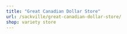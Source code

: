```yaml
---
title: "Great Canadian Dollar Store"
url: /sackville/great-canadian-dollar-store/
shop: variety store
---
```

